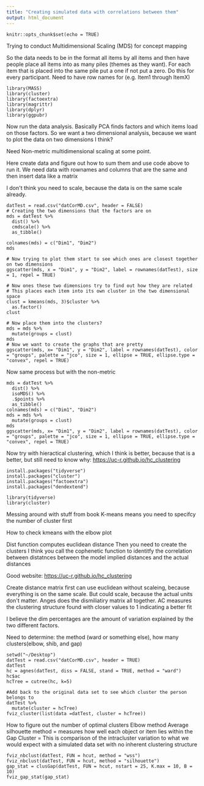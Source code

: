```yaml
---
title: "Creating simulated data with correlations between them"
output: html_document
---
```


```{r setup, include=FALSE}
knitr::opts_chunk$set(echo = TRUE)
```
Trying to conduct Multidimensional Scaling (MDS) for concept mapping

So the data needs to be in the format all items by all items and then have people place all items into as many piles (themes as they want). For each item that is placed into the same pile put a one if not put a zero.  Do this for every participant. Need to have row names for (e.g. Item1 through ItemX) 
```{r}
library(MASS)
library(cluster)
library(factoextra)
library(magrittr)
library(dplyr)
library(ggpubr)
```
Now run the data analysis.  Basically PCA finds factors and which items load on those factors.  So we want a two dimensional analysis, because we want to plot the data on two dimensions I think?

Need Non-metric multidimensional scaling at some point.

Here create data and figure out how to sum them and use code above to run it.
We need data with rownames and columns that are the same and then insert data like a matrix

I don't think you need to scale, because the data is on the same scale already.
```{r}
datTest = read.csv("datCorMD.csv", header = FALSE)
# Creating the two dimensions that the factors are on
mds = datTest %>%
  dist() %>%
  cmdscale() %>%
  as_tibble() 

colnames(mds) = c("Dim1", "Dim2")
mds

# Now trying to plot them start to see which ones are closest together on two dimensions
ggscatter(mds, x = "Dim1", y = "Dim2", label = rownames(datTest), size = 1, repel = TRUE)

# Now ones these two dimensions try to find out how they are related
# This places each item into its own cluster in the two dimensional space
clust = kmeans(mds, 3)$cluster %>%
  as.factor()
clust

# Now place them into the clusters?
mds = mds %>%
  mutate(groups = clust)
mds
# Now we want to create the graphs that are pretty
ggscatter(mds, x= "Dim1", y = "Dim2", label = rownames(datTest), color = "groups", palette = "jco", size = 1, ellipse = TRUE, ellipse.type = "convex", repel = TRUE)
```
Now same process but with the non-metric
```{r}
mds = datTest %>%
  dist() %>%
  isoMDS() %>%
  .$points %>%
  as_tibble()
colnames(mds) = c("Dim1", "Dim2")
mds = mds %>%
  mutate(groups = clust)
mds
ggscatter(mds, x= "Dim1", y = "Dim2", label = rownames(datTest), color = "groups", palette = "jco", size = 1, ellipse = TRUE, ellipse.type = "convex", repel = TRUE)
```
Now try with hieractical clustering, which I think is better, because that is a better, but still need to know why: https://uc-r.github.io/hc_clustering
```{r}
install.packages("tidyverse")
install.packages("cluster")
install.packages("factoextra")
install.packages("dendextend")

library(tidyverse)
library(cluster)

```
Messing around with stuff from book
K-means means you need to specifcy the number of cluster first

How to check kmeans with the elbow plot

Dist function computes euclidean distance
Then you need to create the clusters
I think you call the cophenetic function to identitfy the correlation between distatnces between the model implied distances and the actual distances

Good website: https://uc-r.github.io/hc_clustering

Create distance matrix first can use euclidean without scaleing, because everything is on the same scale.  But could scale, because the actual units don't matter.  Anges does the dismiliatiry matrix all together.  AC measures the clustering structure found with closer values to 1 indicating a better fit

I believe the dim percentages are the amount of variation explained by the two different factors.

Need to determine: the method (ward or something else), how many clusters(elbow, shib, and gap)
```{r}
setwd("~/Desktop")
datTest = read.csv("datCorMD.csv", header = TRUE)
datTest
hc = agnes(datTest, diss = FALSE, stand = TRUE, method = "ward")
hc$ac
hcTree = cutree(hc, k=5)

#Add back to the original data set to see which cluster the person belongs to
datTest %>%
  mutate(cluster = hcTree)
fviz_cluster(list(data =datTest, cluster = hcTree))
```
How to figure out the number of optimal clusters
Elbow method
Average silhouette method = measures how well each object or item lies within the 
Gap Cluster = This is comparison of the intracluster variation to what we would expect with a simulated data set with no inherent clustering structure
```{r}
fviz_nbclust(datTest, FUN = hcut, method = "wss")
fviz_nbclust(datTest, FUN = hcut, method = "silhouette")
gap_stat = clusGap(datTest, FUN = hcut, nstart = 25, K.max = 10, B = 10)
fviz_gap_stat(gap_stat)
```

